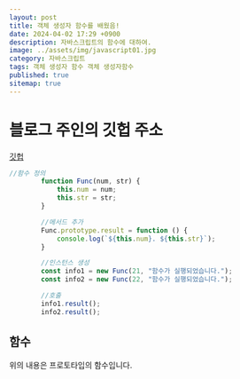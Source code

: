 ```yaml
---
layout: post
title: 객체 생성자 함수를 배웠음!
date: 2024-04-02 17:29 +0900
description: 자바스크립트의 함수에 대하여.
image: ../assets/img/javascript01.jpg
category: 자바스크립트
tags: 객체 생성자 함수 객체 생성자함수
published: true
sitemap: true
---
```


# 블로그 주인의 깃헙 주소
[깃헙](https://github.com/sunhew)

```javascript
//함수 정의
        function Func(num, str) {
            this.num = num;
            this.str = str;
        }

        //메서드 추가
        Func.prototype.result = function () {
            console.log(`${this.num}. ${this.str}`);
        }

        //인스턴스 생성
        const info1 = new Func(21, "함수가 실행되었습니다.");
        const info2 = new Func(22, "함수가 실행되었습니다.");

        //호출
        info1.result();
        info2.result();
```

## 함수
위의 내용은 프로토타입의 함수입니다.
